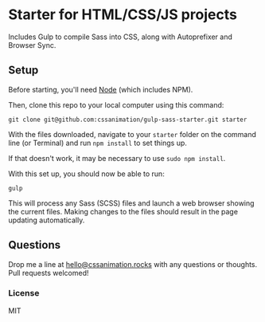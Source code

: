 # Starter for HTML/CSS/JS projects

Includes Gulp to compile Sass into CSS, along with Autoprefixer and Browser Sync.

## Setup

Before starting, you'll need [Node](https://nodejs.org/) (which includes NPM).

Then, clone this repo to your local computer using this command:

    git clone git@github.com:cssanimation/gulp-sass-starter.git starter

With the files downloaded, navigate to your `starter` folder on the command line (or Terminal) and run `npm install` to set things up.

If that doesn't work, it may be necessary to use `sudo npm install`.

With this set up, you should now be able to run:

    gulp

This will process any Sass (SCSS) files and launch a web browser showing the current files. Making changes to the files should result in the page updating automatically.

## Questions

Drop me a line at [hello@cssanimation.rocks](hello@cssanimation.rocks) with any questions or thoughts. Pull requests welcomed!

### License

MIT
